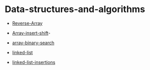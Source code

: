 # Data-structures-and-algorithms

- [Reverse-Array](./Reverse-Array/Reverse-Array.md)

- [Array-insert-shift](./array-insert-shift/README2.md)-
- [array-binary-search](./array-binary-search/README3.md)

- [linked-list](.\Linked-test\README.md)

- [linked-list-insertions](.\linked-list-insertions\ConsoleApp1\README.md)
